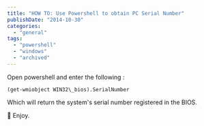 ```yaml
---
title: "HOW TO: Use Powershell to obtain PC Serial Number"
publishDate: "2014-10-30"
categories: 
  - "general"
tags: 
  - "powershell"
  - "windows"
  - "archived"
---
```


Open powershell and enter the following :

```
(get-wmiobject WIN32\_bios).SerialNumber
```

Which will return the system's serial number registered in the BIOS.

🙂 Enjoy.
